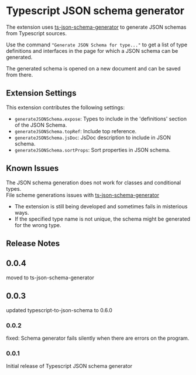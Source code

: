 # Typescript JSON schema generator

The extension uses [ts-json-schema-generator](https://github.com/vega/ts-json-schema-generator) to generate JSON schemas from Typescript sources.


Use the command `"Generate JSON Schema for type..."` to get a list of type definitions and interfaces in the page for which a JSON schema can be generated.  

The generated schema is opened on a new document and can be saved from there.

[comment]: # (\!\[feature X\]\(images/feature-x.png\))


## Extension Settings

This extension contributes the following settings:

* `generateJSONSchema.expose`: Types to include in the 'definitions' section of the JSON Schema.
* `generateJSONSchema.topRef`: Include top reference.
* `generateJSONSchema.jsDoc`: JsDoc description to include in JSON schema.
* `generateJSONSchema.sortProps`: Sort properties in JSON schema.

## Known Issues

The JSON schema generation does not work for classes and conditional types.  
File scheme generations issues with [ts-json-schema-generator](https://github.com/vega/ts-json-schema-generator/issues)

- The extension is still being developed and sometimes fails in misterious ways.
- If the specified type name is not unique, the schema might be generated for the wrong type. 


## Release Notes


## 0.0.4
moved to ts-json-schema-generator

## 0.0.3
updated typescript-to-json-schema to 0.6.0

### 0.0.2
fixed: Schema generator fails silently when there are errors on the program.

### 0.0.1
Initial release of Typescript JSON schema generator